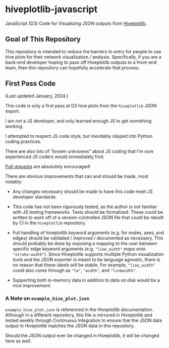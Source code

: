 # hiveplotlib-javascript

JavaScript (D3) Code for Visualizing JSON outputs from [Hiveplotlib](https://gitlab.com/geomdata/hiveplotlib).

## Goal of This Repository

This repository is intended to reduce the barriers to entry for people to use hive plots for their network visualization
/ analysis. Specifically, if you are a back-end developer hoping to pass off Hiveplotlib outputs to a front-end team,
then this repository can hopefully accelerate that process.

## First Pass Code

(Last updated January, 2024.)

This code is only a first pass at D3 hive plots from the `hiveplotlib` JSON export.

I am *not* a JS developer, and only learned enough JS to get something working.

I attempted to respect JS code style, but inevitably slipped into Python coding practices.

There are also lots of "known unknowns" about JS coding that I'm sure experienced JS coders would immediately find.

[Pull requests](https://github.com/gjkoplik/hiveplotlib-javascript/pulls) are absolutely encouraged!

There are obvious improvements that can and should be made, most notably:

* Any changes necessary should be made to have this code meet JS developer standards.

* This code has not been rigorously tested, as the author is not familiar with JS testing frameworks. Tests should be
  formalized. These could be written to work off of a version-controlled JSON file that could be rebuilt by CI in the
  `hiveplotlib` repository.

* Full handling of hiveplotlib keyword arguments (e.g. for nodes, axes, and edges) should be validated / improved /
  documented as necessary. This should probably be done by exposing a mapping to the user between specific edge keyword
  arguments (e.g. `"line_width"` maps onto `"stroke-width"`). Since Hiveplotlib supports multiple Python visualization
  tools and the JSON exporter is meant to be language agnostic, there is no reason that these labels will be stable. For
  example, `"line_width"` could also come through as `"lw"`, `"width"`, and `"linewidth"`.

* Supporting *both* in-memory data in addition to data on disk would be a nice improvement.

### A Note on `example_hive_plot.json`

`example_hive_plot.json` is referenced in the Hiveplotlib documentation. Although in a different repository, this file
is mirrored in Hiveplotlib and tested weekly through Continuous Integration to ensure that the JSON data output in
Hiveplotlib matches the JSON data in this repository.

Should the JSON output ever be changed in Hiveplotlib, it will be changed here as well.
